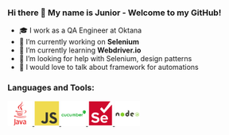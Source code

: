 ### Hi there 👋 My name is Junior - Welcome to my GitHub!

- 🎓 I work as a QA Engineer at Oktana
- 🔭 I’m currently working on **Selenium**
- 🌱 I’m currently learning **Webdriver.io**
- 🤔 I’m looking for help with Selenium, design patterns
- 💬 I would love to talk about framework for automations


<h3 align="left">Languages and Tools:</h3>
<p align="left">
  <a href="https://dev.java/" target="_blank"> <img src="https://raw.githubusercontent.com/devicons/devicon/master/icons/java/java-plain-wordmark.svg" alt="java" width="50" height="50"/> </a>
  <a href="https://developer.mozilla.org/en-US/docs/Web/JavaScript" target="_blank"> <img src="https://raw.githubusercontent.com/devicons/devicon/master/icons/javascript/javascript-original.svg" alt="javascript" width="50" height="50"/> </a>
  <a href="https://cucumber.io/" target="_blank"> <img src="https://raw.githubusercontent.com/devicons/devicon/master/icons/cucumber/cucumber-plain-wordmark.svg" alt="cucumber" width="50" height="50"/> </a>
  <a href="https://www.selenium.dev/" target="_blank"> <img src="https://raw.githubusercontent.com/devicons/devicon/master/icons/selenium/selenium-original.svg" alt="selenium" width="50" height="50"/> </a> 
   <a href="https://nodejs.org" target="_blank"> <img src="https://raw.githubusercontent.com/devicons/devicon/master/icons/nodejs/nodejs-original-wordmark.svg" alt="nodejs" width="50" height="50"/> </a>
 
  </p>
